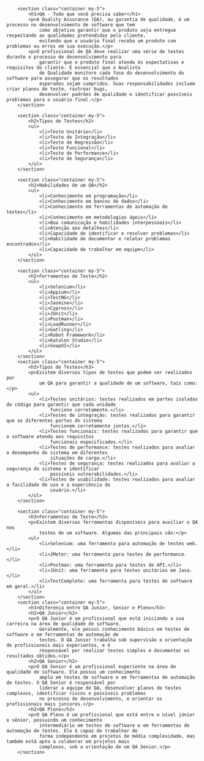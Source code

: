 
        <section class="container my-5">
            <h1>QA - Tudo que você precisa saber</h1>
            <p>A Quality Assurance (QA), ou garantia de qualidade, é um processo no desenvolvimento de software que tem
                como objetivo garantir que o produto seja entregue respeitando as qualidades pretendidas pelo cliente,
                evitando que o usuário final receba um produto com problemas ou erros em sua execução.</p>
            <p>O profissional de QA deve realizar uma série de testes durante o processo de desenvolvimento para
                garantir que o produto final atenda às expectativas e requisitos do cliente. É essencial que o Analista
                de Qualidade monitore cada fase do desenvolvimento do software para assegurar que os resultados
                esperados sejam cumpridos. Suas responsabilidades incluem criar planos de teste, rastrear bugs,
                desenvolver padrões de qualidade e identificar possíveis problemas para o usuário final.</p>
        </section>

        <section class="container my-5">
            <h2>Tipos de Testes</h2>
            <ul>
                <li>Teste Unitário</li>
                <li>Teste de Integração</li>
                <li>Teste de Regressão</li>
                <li>Teste Funcional</li>
                <li>Teste de Performance</li>
                <li>Teste de Segurança</li>
            </ul>
        </section>

        <section class="container my-5">
            <h2>Habilidades de um QA</h2>
            <ul>
                <li>Conhecimento em programação</li>
                <li>Conhecimento em bancos de dados</li>
                <li>Conhecimento em ferramentas de automação de testes</li>
                <li>Conhecimento em metodologias ágeis</li>
                <li>Boa comunicação e habilidades interpessoais</li>
                <li>Atenção aos detalhes</li>
                <li>Capacidade de identificar e resolver problemas</li>
                <li>Habilidade de documentar e relatar problemas encontrados</li>
                <li>Capacidade de trabalhar em equipe</li>
            </ul>
        </section>

        <section class="container my-5">
            <h2>Ferramentas de Teste</h2>
            <ul>
                <li>Selenium</li>
                <li>Appium</li>
                <li>TestNG</li>
                <li>Jasmine</li>
                <li>Cypress</li>
                <li>JUnit</li>
                <li>Postman</li>
                <li>LoadRunner</li>
                <li>Gatling</li>
                <li>Robot Framework</li>
                <li>Katalon Studio</li>
                <li>SoapUI</li>
            </ul>
        </section>
        <section class="container my-5">
            <h3>Tipos de Testes</h3>
            <p>Existem diversos tipos de testes que podem ser realizados por
                um QA para garantir a qualidade de um software, tais como:</p>
            <ul>
                <li>Testes unitários: testes realizados em partes isoladas do código para garantir que cada unidade
                    funcione corretamente.</li>
                <li>Testes de integração: testes realizados para garantir que as diferentes partes do sistema
                    funcionem corretamente juntas.</li>
                <li>Testes funcionais: testes realizados para garantir que o software atenda aos requisitos
                    funcionais especificados.</li>
                <li>Testes de performance: testes realizados para avaliar o desempenho do sistema em diferentes
                    situações de carga.</li>
                <li>Testes de segurança: testes realizados para avaliar a segurança do sistema e identificar
                    possíveis vulnerabilidades.</li>
                <li>Testes de usabilidade: testes realizados para avaliar a facilidade de uso e a experiência do
                    usuário.</li>
            </ul>
        </section>

        <section class="container my-5">
            <h3>Ferramentas de Teste</h3>
            <p>Existem diversas ferramentas disponíveis para auxiliar o QA nos
                testes de um software. Algumas das principais são:</p>
            <ul>
                <li>Selenium: uma ferramenta para automação de testes web.</li>
                <li>JMeter: uma ferramenta para testes de performance.</li>
                <li>Postman: uma ferramenta para testes de API.</li>
                <li>JUnit: uma ferramenta para testes unitários em Java.</li>
                <li>TestComplete: uma ferramenta para testes de software em geral.</li>
            </ul>
        </section>
        <section class="container my-5">
            <h3>Diferença entre QA Junior, Senior e Pleno</h3>
            <h2>QA Junior</h2>
            <p>O QA Junior é um profissional que está iniciando a sua carreira na área de qualidade de software.
                Geralmente, ele possui conhecimento básico em testes de software e em ferramentas de automação de
                testes. O QA Junior trabalha sob supervisão e orientação de profissionais mais experientes, e é
                responsável por realizar testes simples e documentar os resultados obtidos.</p>
            <h2>QA Senior</h2>
            <p>O QA Senior é um profissional experiente na área de qualidade de software. Ele possui um conhecimento
                amplo em testes de software e em ferramentas de automação de testes. O QA Senior é responsável por
                liderar a equipe de QA, desenvolver planos de testes complexos, identificar riscos e possíveis problemas
                no processo de desenvolvimento, e orientar os profissionais mais juniores.</p>
            <h2>QA Pleno</h2>
            <p>O QA Pleno é um profissional que está entre o nível júnior e sênior, possuindo um conhecimento
                intermediário em testes de software e em ferramentas de automação de testes. Ele é capaz de trabalhar de
                forma independente em projetos de média complexidade, mas também está apto a colaborar em projetos mais
                complexos, sob a orientação de um QA Senior.</p>
        </section>
